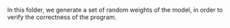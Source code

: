 In this folder, we generate a set of random weights of the model, in order to verify the correctness of the program.
